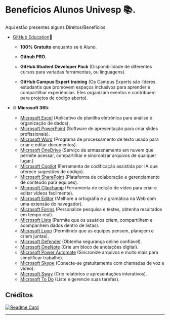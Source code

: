 # Benefícios Alunos Univesp 📚.

Aqui estão presentes alguns Direitos/Benefícios

- [GitHub Education](https://education.github.com/discount_requests/application)📖

  - **100% Gratuito** enquanto se é Aluno.

  - **Github PRO**.

  - **GitHub Student Developer Pack** (Disponibilidade de diferentes cursos para variadas ferramentas, ou linguagens).
 
  - **GitHub Campus Expert training** (Os Campus Experts são líderes estudantis que promovem espaços inclusivos para aprender e compartilhar experiências. Eles organizam eventos e contribuem para projetos de código aberto).

- 🌐 **Microsoft 365**:
    - [Microsoft Excel](https://www.microsoft.com/pt-br/microsoft-365/excel) (Aplicativo de planilha eletrônica para análise e organização de dados).
    - [Microsoft PowerPoint](https://www.microsoft.com/pt-br/microsoft-365/powerpoint) (Software de apresentação para criar slides profissionais).
    - [Microsoft Word](https://www.microsoft.com/pt-br/microsoft-365/word) (Programa de processamento de texto usado para criar e editar documentos).
    - [Microsoft OneDrive](https://www.microsoft.com/pt-br/microsoft-365/onedrive-for-business/online-cloud-storage) (Serviço de armazenamento em nuvem que permite acessar, compartilhar e sincronizar arquivos de qualquer lugar.)
    - [Microsoft Copilot](https://copilot.microsoft.com/) (Ferramenta de codificação assistida por IA que oferece sugestões de código).
    - [Microsoft SharePoint](https://www.microsoft.com/pt-br/microsoft-365/sharepoint) (Plataforma de colaboração e gerenciamento de conteúdo para equipes).
    - [Microsoft Clipchamp](https://www.microsoft.com/pt-br/microsoft-365/clipchamp) (Ferramenta de edição de vídeo para criar e editar vídeos facilmente).
    - [Microsoft Editor](https://www.microsoft.com/pt-br/microsoft-365/microsoft-editor) (Melhore a ortografia e a gramática na Web com uma extensão do navegador).
    - [Microsoft Forms](https://www.microsoft.com/pt-br/microsoft-365/online-surveys-polls-quizzes) (Personalize pesquisa e testes, obtenha resultados em tempo real).
    - [Microsoft Lists](https://www.microsoft.com/pt-br/microsoft-365/microsoft-lists) (Permite que os usuários criem, compartilhem e acompanhem dados dentro de listas).
    - [Microsoft Loop](https://www.microsoft.com/pt-br/microsoft-loop?ms.url=microsoftcommicrosoft-loop) (Permitindo que as equipes pensem, planejem e criem juntas).
    - [Microsoft Defender](https://www.microsoft.com/pt-br/security/business/threat-protection/office-365-defender/) (Obtenha segurança online confiável).
    - [Microsoft OneNote](https://www.microsoft.com/pt-br/microsoft-365/onenote/digital-note-taking-app) (Crie um bloco de anotações digital).
    - [Microsoft Power Automate](https://www.microsoft.com/pt-BR/power-platform/products/power-automate?culture=pt-br&country=br) (Sincronize arquivos e muito mais para simplificar trabalho).
    - [Microsoft Skype](https://www.skype.com/pt-br/) (Conecte-se gratuitamente com chamadas de voz e vídeo).
    - [Microsoft Sway](https://www.microsoft.com/pt-br/microsoft-365/microsoft-to-do-list-app) (Crie relatórios e apresentações interativos).
    - [Microsoft To Do](https://www.microsoft.com/pt-br/microsoft-365/microsoft-to-do-list-app) (Liste e gerencie suas tarefas).
    
## Créditos 
[![Readme Card](https://github-readme-stats.vercel.app/api/pin/?username=Univesp-Computacao&theme=github_dark&repo=lista-beneficios-estudantes)](https://github.com/Univesp-Computacao/lista-beneficios-estudantes)

---
